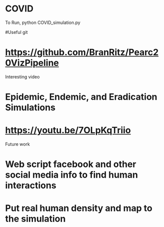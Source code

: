 # COVID
To Run, python COVID_simulation.py

#Useful git
# https://github.com/BranRitz/Pearc20VizPipeline

Interesting video
# Epidemic, Endemic, and Eradication Simulations
# https://youtu.be/7OLpKqTriio

Future work
# Web script facebook and other social media info to find human interactions
# Put real human density and map to the simulation
